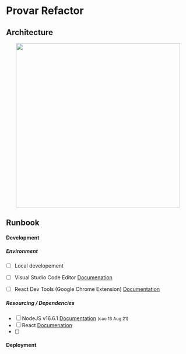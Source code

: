 # Provar Refactor

## Architecture

<p align="center">
    <img src="https://user-images.githubusercontent.com/8760590/129457450-be375de1-b459-48a5-8d34-769281d33fef.png" width="450">
</p>

## Runbook

#### Development

##### Environment 
- [ ] Local developement 
- [ ] Visual Studio Code Editor [Documenation](https://code.visualstudio.com/docs/?dv=osx)
- [ ] React Dev Tools (Google Chrome Extension) [Documentation](https://chrome.google.com/webstore/detail/react-developer-tools/fmkadmapgofadopljbjfkapdkoienihi?hl=en)


##### Resourcing / Dependencies
- [ ] NodeJS v16.6.1 [Documentation](https://nodejs.org/en/) <small> (cao 13 Aug 21) </small>
- [ ] React [Documenation](https://reactjs.org/docs/getting-started.html)
- [ ] 

#### Deployment